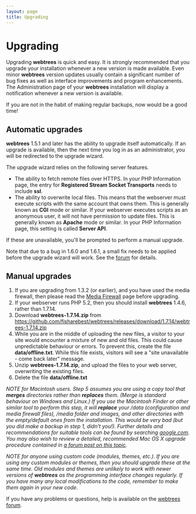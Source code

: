 ```yaml
---
layout: page
title: Upgrading
---
```


# Upgrading

Upgrading **webtrees** is quick and easy. It is strongly recommended that you upgrade your installation whenever a new version is made available. Even minor **webtrees** version updates usually contain a significant number of bug fixes as well as interface improvements and program enhancements. The Administration page of your **webtrees** installation will display a notification whenever a new version is available.

If you are not in the habit of making regular backups, now would be a good time!

## Automatic upgrades

**webtrees** 1.5.1 and later has the ability to upgrade itself automatically. If an upgrade is available, then the next time you log in as an administrator, you will be redirected to the upgrade wizard.

The upgrade wizard relies on the following server features.

- The ability to fetch remote files over HTTPS. In your PHP Information page, the entry for **Registered Stream Socket Transports** needs to include **ssl**.
- The ability to overwrite local files. This means that the webserver must execute scripts with the same account that owns them. This is generally known as **CGI** mode or similar. If your webserver executes scripts as an anonymous user, it will not have permission to update files. This is generally known as **Apache** mode or similar. In your PHP Information page, this setting is called **Server API**.

If these are unavailable, you'll be prompted to perform a manual upgrade.

Note that due to a bug in 1.6.0 and 1.6.1, a small fix needs to be applied before the upgrade wizard will work. See the [forum](https://www.webtrees.net/index.php/en/forum/2-open-discussion/29939-webtrees-1-6-2-released) for details.

## Manual upgrades

1. If you are upgrading from 1.3.2 (or earlier), and you have used the media firewall, then please read the [Media Firewall](../administration-guide/media-firewall) page before upgrading.
2. If your webserver runs PHP 5.2, then you should install **webtrees** 1.4.6, rather than 1.7.14.
3. Download **webtrees-1.7.14.zip** from <https://github.com/fisharebest/webtrees/releases/download/1.7.14/webtrees-1.7.14.zip>
4. While you are in the middle of uploading the new files, a visitor to your site would encounter a mixture of new and old files. This could cause unpredictable behaviour or errors. To prevent this, create the file **data/offline.txt**. While this file exists, visitors will see a "site unavailable - come back later" message.
5. Unzip **webtrees-1.7.14.zip**, and upload the files to your web server, overwriting the existing files.
6. Delete the file **data/offline.txt**

_NOTE for Macintosh users. Step 5 assumes you are using a copy tool that **merges** directories rather than **replaces** them. (Merge is standard behaviour on Windows and Linux.) If you use the Macintosh Finder or other similar tool to perform this step, it will **replace** your /data (configuration and media firewall files), /media folder and images, and other directories with the empty/default ones from the installation. This would be very bad (but you did make a backup in step 1, didn't you!). Further details and recommendations for suitable tools can be found by searching [google.com](https://www.google.com/#hl=en&q=merge+replace+directories+mac+finder). You may also wish to review a detailed, recommended Mac OS X upgrade procedure contained in [a forum post on this topic](http://webtrees.net/index.php/en/forum/27-help-for-ver-1-3-latest-release/26798)._

_NOTE for anyone using custom code (modules, themes, etc.). If you are using any custom modules or themes, then you should upgrade these at the same time. Old modules and themes are unlikely to work with newer versions of **webtrees** as the programming interface changes regularly. If you have many any local modifications to the code, remember to make them again in your new code._

If you have any problems or questions, help is available on the [webtrees forum](http://www.webtrees.net/index.php/en/forum). 
